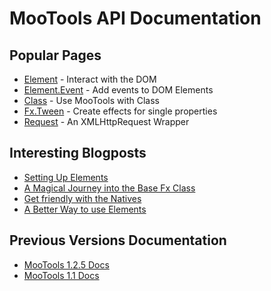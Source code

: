 MooTools API Documentation
==========================



Popular Pages
-------------

- [Element][] - Interact with the DOM
- [Element.Event][] - Add events to DOM Elements
- [Class][] - Use MooTools with Class
- [Fx.Tween][] - Create effects for single properties
- [Request][] - An XMLHttpRequest Wrapper



Interesting Blogposts
---------------------

- [Setting Up Elements](http://mootools.net/blog/2010/06/10/setting-up-elements/)
- [A Magical Journey into the Base Fx Class](http://mootools.net/blog/2010/05/18/a-magical-journey-into-the-base-fx-class/)
- [Get friendly with the Natives](http://mootools.net/blog/2010/03/23/get-friendly-with-the-natives/)
- [A Better Way to use Elements](http://mootools.net/blog/2010/03/19/a-better-way-to-use-elements/)


Previous Versions Documentation
-------------------------------

- [MooTools 1.2.5 Docs](http://mootools.net/docs/core125)
- [MooTools 1.1 Docs](http://docs111.mootools.net/)

[Element]: /core/Element/Element
[Element.Event]: /core/Element/Element.Event
[Class]: /core/Class/Class
[Fx.Tween]: /core/Fx/Fx.Tween
[Request]: /core/Request/Request
